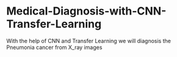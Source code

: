  # Medical-Diagnosis-with-CNN-Transfer-Learning
With the help of CNN and Transfer Learning we will diagnosis the Pneumonia cancer from X_ray images
